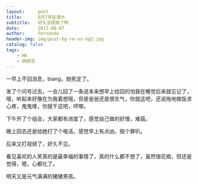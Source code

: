 ```yaml
---
layout:     post
title:      8月7号在港大
subtitle:   好久没视频了鸭
date:       2017-08-07
author:     Fernando
header-img: img/post-bg-re-vs-ng2.jpg
catalog: false
tags:
    - HK
    - 碎碎念
---
```



一早上不回消息，biang，她死定了。

发了个问号过去，一会儿回了一条说本来想早上给回的怕我在睡觉后来就忘记了，哦，听起来好像在为我着想哦，但是爸爸还是很生气，你就这吧，还说拖地做饭求心疼，鬼鬼喽，你就干这吧，哼唧。

下午开了个组会，大家都有进度了，感觉自己做的好慢，难菇。

晚上回去还是给她打了个电话，感觉早上有点凶，赔个罪叭。

后来又打视频了，好久不见。

看见喜欢的人笑真的是最幸福的事情了，真的什么都不想了，虽然很花痴，但还是觉得，嗯，心都化了。

明天又是元气满满的猪猪男孩。